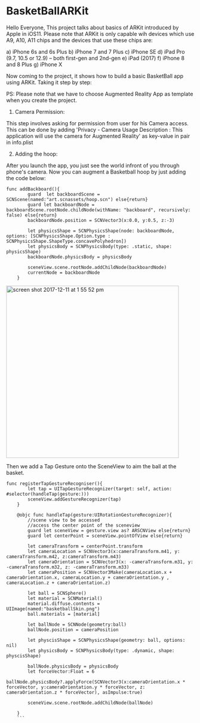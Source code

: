 # BasketBallARKit
Hello Everyone, This project talks about basics of ARKit introduced by Apple in iOS11. Please note that ARKit is only capable wih 
devices which use A9, A10, A11 chips and the devices that use these chips are:

a) iPhone 6s and 6s Plus 
b) iPhone 7 and 7 Plus 
c) iPhone SE
d) iPad Pro (9.7, 10.5 or 12.9) – both first-gen and 2nd-gen
e) iPad (2017)
f) iPhone 8 and 8 Plus
g) iPhone X

Now coming to the project, it shows how to build a basic BasketBall app using ARKit. Taking it step by step:

PS: Please note that we have to choose Augmented Reality App as template when you create the project.

1) Camera Permission:

This step involves asking for permission from user for his Camera access. This can be done by adding 'Privacy - Camera Usage Description : This application will use the camera for Augmented Reality' as key-value in pair in info.plist

2) Adding the hoop:

After you launch the app, you just see the world infront of you through phone's camera. Now you can augment a Basketball hoop by just adding the code below:

```
func addBackboard(){
        guard  let backboardScene = SCNScene(named:"art.scnassets/hoop.scn") else{return}
        guard let backboardNode = backboardScene.rootNode.childNode(withName: "backboard", recursively: false) else{return}
        backboardNode.position = SCNVector3(x:0.0, y:0.5, z:-3)
        
        let physicsShape = SCNPhysicsShape(node: backboardNode, options: [SCNPhysicsShape.Option.type : SCNPhysicsShape.ShapeType.concavePolyhedron])
        let physicsBody = SCNPhysicsBody(type: .static, shape: physicsShape)
        backboardNode.physicsBody = physicsBody
        
        sceneView.scene.rootNode.addChildNode(backboardNode)
        currentNode = backboardNode
    }
```

<img width="462" alt="screen shot 2017-12-11 at 1 55 52 pm" src="https://user-images.githubusercontent.com/21070922/33821763-1db1e81e-de7b-11e7-8ac2-16fe006176b0.png">


Then we add a Tap Gesture onto the SceneView to aim the ball at the basket. 

```
func registerTapGestureRecogniser(){
        let tap = UITapGestureRecognizer(target: self, action: #selector(handleTap(gesture:)))
        sceneView.addGestureRecognizer(tap)
    }
    
    @objc func handleTap(gesture:UIRotationGestureRecognizer){
        //scene view to be accessed
        //access the center point of the sceneview
        guard let sceneView = gesture.view as? ARSCNView else{return}
        guard let centerPoint = sceneView.pointOfView else{return}
        
        let cameraTransform = centerPoint.transform
        let cameraLocation = SCNVector3(x:cameraTransform.m41, y: cameraTransform.m42, z:cameraTransform.m43)
        let cameraOrientation = SCNVector3(x: -cameraTransform.m31, y: -cameraTransform.m32, z: -cameraTransform.m33)
        let cameraPosition = SCNVector3Make(cameraLocation.x + cameraOrientation.x, cameraLocation.y + cameraOrientation.y , cameraLocation.z + cameraOrientation.z)
        
        let ball = SCNSphere()
        let material = SCNMaterial()
        material.diffuse.contents = UIImage(named:"basketballSkin.png")
        ball.materials = [material]
        
        let ballNode = SCNNode(geometry:ball)
        ballNode.position = cameraPosition
        
        let physcisShape = SCNPhysicsShape(geometry: ball, options: nil)
        let physicsBody = SCNPhysicsBody(type: .dynamic, shape: physcisShape)
        
        ballNode.physicsBody = physicsBody
        let forceVector:Float = 6
        ballNode.physicsBody?.applyForce(SCNVector3(x:cameraOrientation.x * forceVector, y:cameraOrientation.y * forceVector, z: cameraOrientation.z * forceVector), asImpulse:true)
        
        sceneView.scene.rootNode.addChildNode(ballNode)
        
    }
    ```
    
